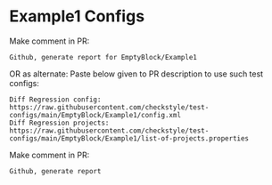 # Example1 Configs
Make comment in PR:
```
Github, generate report for EmptyBlock/Example1
```
OR as alternate:
Paste below given to PR description to use such test configs:
```
Diff Regression config: https://raw.githubusercontent.com/checkstyle/test-configs/main/EmptyBlock/Example1/config.xml
Diff Regression projects: https://raw.githubusercontent.com/checkstyle/test-configs/main/EmptyBlock/Example1/list-of-projects.properties
```
Make comment in PR:
```
Github, generate report
```
